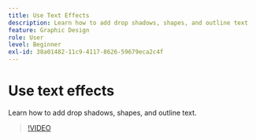 ```yaml
---
title: Use Text Effects
description: Learn how to add drop shadows, shapes, and outline text
feature: Graphic Design
role: User
level: Beginner
exl-id: 38a01482-11c9-4117-8626-59679eca2c4f
---
```

# Use text effects

Learn how to add drop shadows, shapes, and outline text.

>[!VIDEO](https://video.tv.adobe.com/v/3420222?quality=12&learn=on&hidetitle=true)
